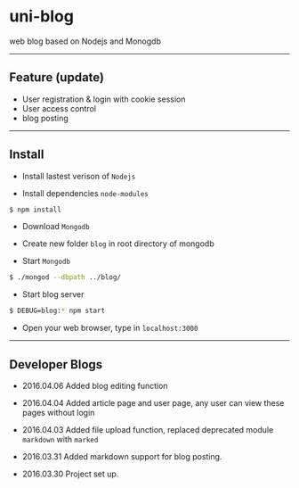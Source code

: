 # uni-blog
web blog based on Nodejs and Monogdb

---

## Feature (update)

- User registration & login with cookie session
- User access control
- blog posting
---

## Install

- Install lastest verison of `Nodejs`

- Install dependencies `node-modules`
```bash
$ npm install
```
- Download `Mongodb`

- Create new folder `blog` in root directory of mongodb

- Start `Mongodb`
```bash
$ ./mongod --dbpath ../blog/
```
- Start blog server
```bash
$ DEBUG=blog:* npm start
```
- Open your web browser, type in `localhost:3000`

----

## Developer Blogs

- 2016.04.06 Added blog editing function

- 2016.04.04 Added article page and user page, any user can view these pages without login

- 2016.04.03 Added file upload function, replaced deprecated module `markdown` with `marked`

- 2016.03.31 Added markdown support for blog posting.

- 2016.03.30 Project set up.

